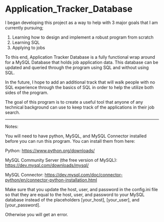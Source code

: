 # Application_Tracker_Database

I began developing this project as a way to help with 3 major goals that I am currently pursuing; 
1. Learning how to design and implement a robust program from scratch
2. Learning SQL
3. Applying to jobs

To this end, Application Tracker Database is a fully functional wrap around for a MySQL Database that holds job application data. 
This database can be updated and queried through the program using SQL and without using SQL.

In the future, I hope to add an additional track that will walk people with no SQL experience through the basics of SQL in order 
to help the utilize both sides of the program. 

The goal of this program is to create a useful tool that anyone of any technical background can use to keep track of the applications 
in their job search.

-------------------------------------------------------------------------------------------------------------------------------------

Notes: 

You will need to have python, MySQL, and MySQL Connector installed before you can run this program. 
You can install them from here:

Python: 
https://www.python.org/downloads/

MySQL Community Server (the free version of MySQL):
https://dev.mysql.com/downloads/mysql/

MySQL Connector:
https://dev.mysql.com/doc/connector-python/en/connector-python-installation.html

Make sure that you update the host, user, and password in the config.ini file 
so that they are equal to the host, user, and password to your MySQL database 
instead of the placeholders [your_host], [your_user], and [your_password].

Otherwise you will get an error.
